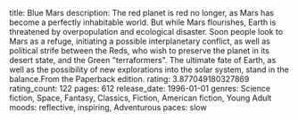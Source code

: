 title: Blue Mars
description: The red planet is red no longer, as Mars has become a perfectly inhabitable world. But while Mars flourishes, Earth is  threatened by overpopulation and ecological disaster. Soon people look to Mars as a refuge, initiating a possible interplanetary conflict, as well as political strife between the Reds, who wish to preserve the planet in its desert state, and the Green "terraformers".  The ultimate fate of Earth, as well as the possibility of new explorations into the solar system, stand in the balance.From the Paperback edition.
rating: 3.877049180327869
rating_count: 122
pages: 612
release_date: 1996-01-01
genres: Science fiction, Space, Fantasy, Classics, Fiction, American fiction, Young Adult
moods: reflective, inspiring, Adventurous
paces: slow
